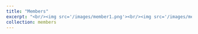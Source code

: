 ```yaml
---
title: "Members"
excerpt: "<br/><img src='/images/member1.png'><br/><img src='/images/member2.png'>"
collection: members
---
```



